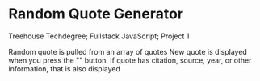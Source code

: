 # Random Quote Generator
Treehouse Techdegree; Fullstack JavaScript; Project 1

Random quote is pulled from an array of quotes
New quote is displayed when you press the "" button. 
If quote has citation, source, year, or other information, that is also displayed
